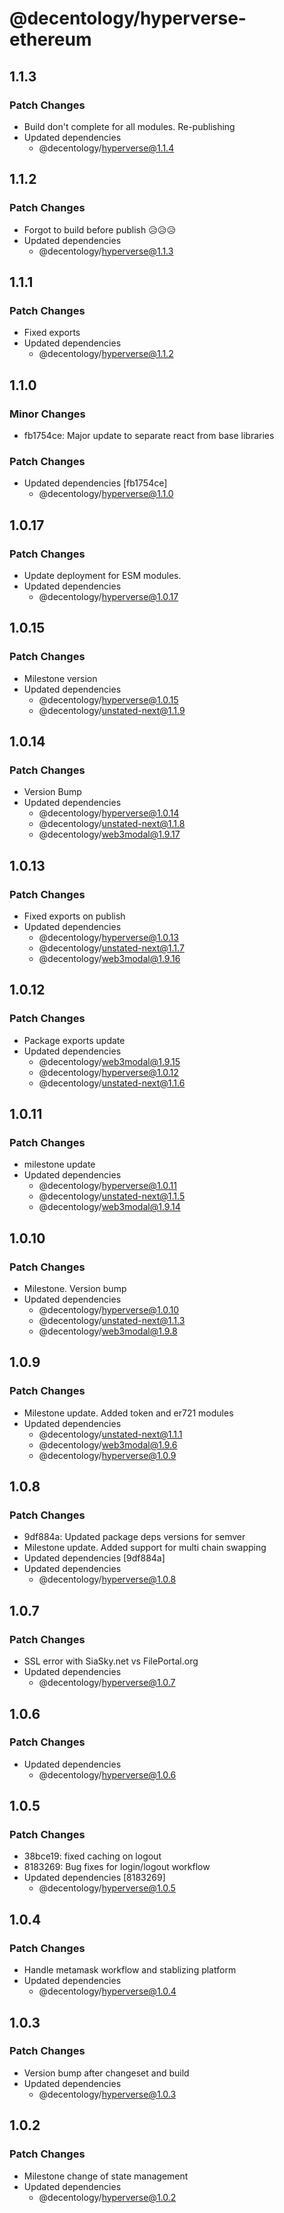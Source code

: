 # @decentology/hyperverse-ethereum

## 1.1.3

### Patch Changes

-   Build don't complete for all modules. Re-publishing
-   Updated dependencies
    -   @decentology/hyperverse@1.1.4

## 1.1.2

### Patch Changes

-   Forgot to build before publish 😥😥😥
-   Updated dependencies
    -   @decentology/hyperverse@1.1.3

## 1.1.1

### Patch Changes

-   Fixed exports
-   Updated dependencies
    -   @decentology/hyperverse@1.1.2

## 1.1.0

### Minor Changes

-   fb1754ce: Major update to separate react from base libraries

### Patch Changes

-   Updated dependencies [fb1754ce]
    -   @decentology/hyperverse@1.1.0

## 1.0.17

### Patch Changes

-   Update deployment for ESM modules.
-   Updated dependencies
    -   @decentology/hyperverse@1.0.17

## 1.0.15

### Patch Changes

-   Milestone version
-   Updated dependencies
    -   @decentology/hyperverse@1.0.15
    -   @decentology/unstated-next@1.1.9

## 1.0.14

### Patch Changes

-   Version Bump
-   Updated dependencies
    -   @decentology/hyperverse@1.0.14
    -   @decentology/unstated-next@1.1.8
    -   @decentology/web3modal@1.9.17

## 1.0.13

### Patch Changes

-   Fixed exports on publish
-   Updated dependencies
    -   @decentology/hyperverse@1.0.13
    -   @decentology/unstated-next@1.1.7
    -   @decentology/web3modal@1.9.16

## 1.0.12

### Patch Changes

-   Package exports update
-   Updated dependencies
    -   @decentology/web3modal@1.9.15
    -   @decentology/hyperverse@1.0.12
    -   @decentology/unstated-next@1.1.6

## 1.0.11

### Patch Changes

-   milestone update
-   Updated dependencies
    -   @decentology/hyperverse@1.0.11
    -   @decentology/unstated-next@1.1.5
    -   @decentology/web3modal@1.9.14

## 1.0.10

### Patch Changes

-   Milestone. Version bump
-   Updated dependencies
    -   @decentology/hyperverse@1.0.10
    -   @decentology/unstated-next@1.1.3
    -   @decentology/web3modal@1.9.8

## 1.0.9

### Patch Changes

-   Milestone update. Added token and er721 modules
-   Updated dependencies
    -   @decentology/unstated-next@1.1.1
    -   @decentology/web3modal@1.9.6
    -   @decentology/hyperverse@1.0.9

## 1.0.8

### Patch Changes

-   9df884a: Updated package deps versions for semver
-   Milestone update. Added support for multi chain swapping
-   Updated dependencies [9df884a]
-   Updated dependencies
    -   @decentology/hyperverse@1.0.8

## 1.0.7

### Patch Changes

-   SSL error with SiaSky.net vs FilePortal.org
-   Updated dependencies
    -   @decentology/hyperverse@1.0.7

## 1.0.6

### Patch Changes

-   Updated dependencies
    -   @decentology/hyperverse@1.0.6

## 1.0.5

### Patch Changes

-   38bce19: fixed caching on logout
-   8183269: Bug fixes for login/logout workflow
-   Updated dependencies [8183269]
    -   @decentology/hyperverse@1.0.5

## 1.0.4

### Patch Changes

-   Handle metamask workflow and stablizing platform
-   Updated dependencies
    -   @decentology/hyperverse@1.0.4

## 1.0.3

### Patch Changes

-   Version bump after changeset and build
-   Updated dependencies
    -   @decentology/hyperverse@1.0.3

## 1.0.2

### Patch Changes

-   Milestone change of state management
-   Updated dependencies
    -   @decentology/hyperverse@1.0.2
